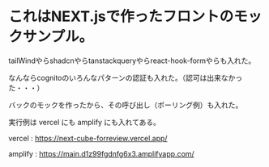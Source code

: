 # これはNEXT.jsで作ったフロントのモックサンプル。
   
   tailWindやらshadcnやらtanstackqueryやらreact-hook-formやらも入れた。
   
   なんならcognitoのいろんなパターンの認証も入れた。（認可は出来なかった・・・）
   
   バックのモックを作ったから、その呼び出し（ポーリング例）も入れた。

   実行例は vercel にも amplify にも入れてある。

   vercel : https://next-cube-forreview.vercel.app/
   
   amplify : https://main.d1z99fgdnfg6x3.amplifyapp.com/

